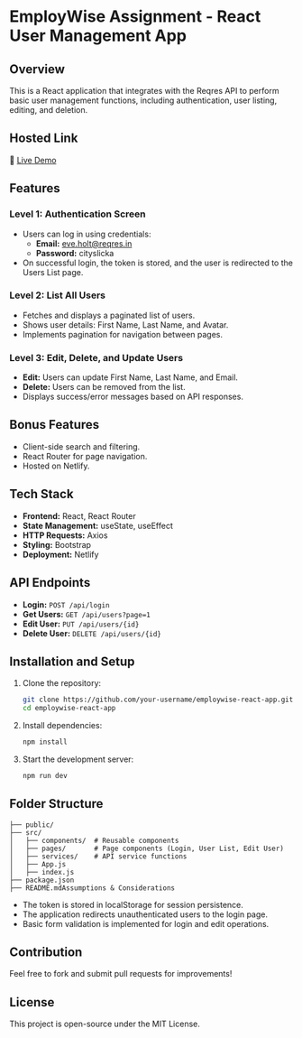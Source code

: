 # EmployWise Assignment - React User Management App

## Overview

This is a React application that integrates with the Reqres API to perform basic user management functions, including authentication, user listing, editing, and deletion.

## Hosted Link

🔗 [Live Demo](https://cosmic-starburst-862e48.netlify.app)

## Features

### Level 1: Authentication Screen

- Users can log in using credentials:
  - **Email:** [eve.holt@reqres.in](mailto\:eve.holt@reqres.in)
  - **Password:** cityslicka
- On successful login, the token is stored, and the user is redirected to the Users List page.

### Level 2: List All Users

- Fetches and displays a paginated list of users.
- Shows user details: First Name, Last Name, and Avatar.
- Implements pagination for navigation between pages.

### Level 3: Edit, Delete, and Update Users

- **Edit:** Users can update First Name, Last Name, and Email.
- **Delete:** Users can be removed from the list.
- Displays success/error messages based on API responses.

## Bonus Features

- Client-side search and filtering.
- React Router for page navigation.
- Hosted on Netlify.

## Tech Stack

- **Frontend:** React, React Router
- **State Management:** useState, useEffect
- **HTTP Requests:** Axios
- **Styling:** Bootstrap
- **Deployment:** Netlify

## API Endpoints

- **Login:** `POST /api/login`
- **Get Users:** `GET /api/users?page=1`
- **Edit User:** `PUT /api/users/{id}`
- **Delete User:** `DELETE /api/users/{id}`

## Installation and Setup

1. Clone the repository:
   ```sh
   git clone https://github.com/your-username/employwise-react-app.git
   cd employwise-react-app
   ```
2. Install dependencies:
   ```sh
   npm install
   ```
3. Start the development server:
   ```sh
   npm run dev
   ```

## Folder Structure

```
├── public/
├── src/
│   ├── components/  # Reusable components
│   ├── pages/       # Page components (Login, User List, Edit User)
│   ├── services/    # API service functions
│   ├── App.js
│   ├── index.js
├── package.json
├── README.mdAssumptions & Considerations
```

- The token is stored in localStorage for session persistence.
- The application redirects unauthenticated users to the login page.
- Basic form validation is implemented for login and edit operations.

## Contribution

Feel free to fork and submit pull requests for improvements!

## License

This project is open-source under the MIT License.
